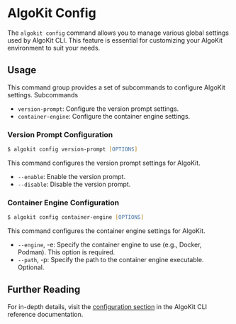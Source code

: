 # AlgoKit Config

The `algokit config` command allows you to manage various global settings used by AlgoKit CLI. This feature is essential for customizing your AlgoKit environment to suit your needs.

## Usage

This command group provides a set of subcommands to configure AlgoKit settings.
Subcommands

- `version-prompt`: Configure the version prompt settings.
- `container-engine`: Configure the container engine settings.

### Version Prompt Configuration

```zsh
$ algokit config version-prompt [OPTIONS]
```

This command configures the version prompt settings for AlgoKit.

- `--enable`: Enable the version prompt.
- `--disable`: Disable the version prompt.

### Container Engine Configuration

```zsh
$ algokit config container-engine [OPTIONS]
```

This command configures the container engine settings for AlgoKit.

- `--engine`, -e: Specify the container engine to use (e.g., Docker, Podman). This option is required.
- `--path`, -p: Specify the path to the container engine executable. Optional.

## Further Reading

For in-depth details, visit the [configuration section](../cli/index.md#config) in the AlgoKit CLI reference documentation.
